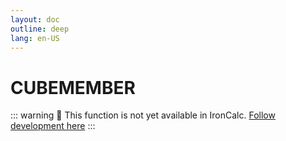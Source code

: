 ```yaml
---
layout: doc
outline: deep
lang: en-US
---
```


# CUBEMEMBER

::: warning
🚧 This function is not yet available in IronCalc.
[Follow development here](https://github.com/ironcalc/IronCalc/labels/Functions)
:::